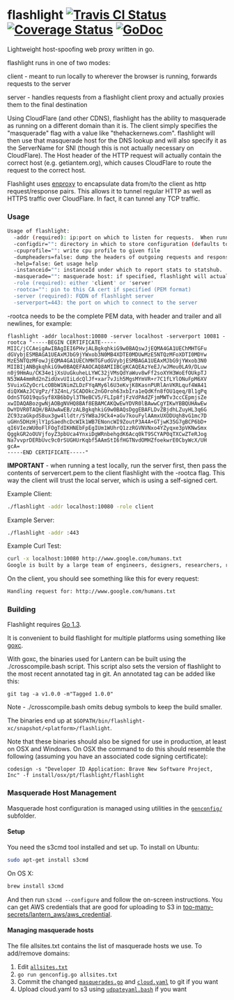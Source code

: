 flashlight [![Travis CI Status](https://travis-ci.org/getlantern/flashlight.svg?branch=master)](https://travis-ci.org/getlantern/flashlight)&nbsp;[![Coverage Status](https://coveralls.io/repos/getlantern/flashlight/badge.png)](https://coveralls.io/r/getlantern/flashlight)&nbsp;[![GoDoc](https://godoc.org/github.com/getlantern/flashlight?status.png)](http://godoc.org/github.com/getlantern/flashlight)
==========

Lightweight host-spoofing web proxy written in go.

flashlight runs in one of two modes:

client - meant to run locally to wherever the browser is running, forwards
requests to the server

server - handles requests from a flashlight client proxy and actually proxies
them to the final destination

Using CloudFlare (and other CDNS), flashlight has the ability to masquerade as
running on a different domain than it is.  The client simply specifies the
"masquerade" flag with a value like "thehackernews.com".  flashlight will then
use that masquerade host for the DNS lookup and will also specify it as the
ServerName for SNI (though this is not actually necessary on CloudFlare). The
Host header of the HTTP request will actually contain the correct host
(e.g. getiantem.org), which causes CloudFlare to route the request to the
correct host.

Flashlight uses [enproxy](https://github.com/getlantern/enproxy) to encapsulate
data from/to the client as http request/response pairs.  This allows it to
tunnel regular HTTP as well as HTTPS traffic over CloudFlare.  In fact, it can
tunnel any TCP traffic.

### Usage

```bash
Usage of flashlight:
  -addr (required): ip:port on which to listen for requests.  When running as a client proxy, we'll listen with http, when running as a server proxy we'll listen with https
  -configdir="": directory in which to store configuration (defaults to current directory)
  -cpuprofile="": write cpu profile to given file
  -dumpheaders=false: dump the headers of outgoing requests and responses to stdout
  -help=false: Get usage help
  -instanceid="": instanceId under which to report stats to statshub.  If not specified, no stats are reported.
  -masquerade="": masquerade host: if specified, flashlight will actually make a request to this host's IP but with a host header corresponding to the 'server' parameter
  -role (required): either 'client' or 'server'
  -rootca="": pin to this CA cert if specified (PEM format)
  -server (required): FQDN of flashlight server
  -serverport=443: the port on which to connect to the server
```

-rootca needs to be the complete PEM data, with header and trailer and all
newlines, for example:

```
flashlight -addr localhost:10080 -server localhost -serverport 10081 -rootca "-----BEGIN CERTIFICATE-----
MIIC/jCCAeigAwIBAgIEI6PHvjALBgkqhkiG9w0BAQswJjEQMA4GA1UEChMHTGFu
dGVybjESMBAGA1UEAxMJbG9jYWxob3N0MB4XDTE0MDUwMzE5NTQzMFoXDTI0MDYw
MzE5NTQzMFowJjEQMA4GA1UEChMHTGFudGVybjESMBAGA1UEAxMJbG9jYWxob3N0
MIIBIjANBgkqhkiG9w0BAQEFAAOCAQ8AMIIBCgKCAQEAzYeEJ/wJMeu0LA9/DLuw
n0j9HmAu/CK34e1jXsUuGkuheLLYWC32jVMsQdYaWuv8wFf2soXYH3WoEfOUkpTJ
N53WA4mmRd2nZidUxvUIiLdcQlJf+xar7vJih5MgsMYmVR+r7C1fLYlONuFpM6XV
5VuixGZyOcrLcOBbW1NimZLDzFYqAMy6l6U3eKvjK8KasnPURlAnVKRLquf4WA41
diQXWAzJCVgPz/f3Z4nL/SCADOkc2nGOroh63xbIra1eQdKfn8fOU1qeq/Bl1gPq
OdnSTGO19quSyf8XB6bDyl3TNeBCV5/FLIp8fjFzVdPAdZFjmMWTv3ccCEpmjsZe
xwIDAQABozgwNjAOBgNVHQ8BAf8EBAMCAKQwEwYDVR0lBAwwCgYIKwYBBQUHAwEw
DwYDVR0TAQH/BAUwAwEB/zALBgkqhkiG9w0BAQsDggEBAFLDvZBjdhLZuyHL3q6G
ZC93zaGkpdS8ux3gw4lldtr/SYW8aJ9Ck4+aGv7kouFylAAmxUXODUqh8vG1mc7D
uGHn5DHzHjlY1pSaedhcDcWIk1WB7ENoncWI9ZoutP3A4A+GTjwK35G7gBCP6bD+
qI6VIezWU0oFlFOgTdIKHNEbFpEgIUm1WUhrQ1zzRGVNVNxo4YZyqxe3pVKNwSmx
QggkGR2oOUVjfoyZ3pbUca4YnxiDgWRnbehgdK6Acq0kT9SCYAP0qTXCwZTeRJog
Na7vvprDERbUvc9c0rSUGHUrKqbf5AAmStI6fHGTNvdOMHZfoekwrE0CbyWcX/UH
gcA=
-----END CERTIFICATE-----"
```

**IMPORTANT** - when running a test locally, run the server first, then pass the
contents of servercert.pem to the client flashlight with the -rootca flag.  This
way the client will trust the local server, which is using a self-signed cert.

Example Client:

```bash 
./flashlight -addr localhost:10080 -role client
```

Example Server:

```bash
./flashlight -addr :443
```

Example Curl Test:

```bash
curl -x localhost:10080 http://www.google.com/humans.txt
Google is built by a large team of engineers, designers, researchers, robots, and others in many different sites across the globe. It is updated continuously, and built with more tools and technologies than we can shake a stick at. If you'd like to help us out, see google.com/careers.
```

On the client, you should see something like this for every request:

```bash
Handling request for: http://www.google.com/humans.txt
```

### Building

Flashlight requires [Go 1.3](http://golang.org/dl/).

It is convenient to build flashlight for multiple platforms using something like
[goxc](https://github.com/laher/goxc).

With goxc, the binaries used for Lantern can be built using the
./crosscompile.bash script. This script also sets the version of flashlight to
the most recent annotated tag in git. An annotated tag can be added like this:

`git tag -a v1.0.0 -m"Tagged 1.0.0"`

Note - ./crosscompile.bash omits debug symbols to keep the build smaller.

The binaries end up at
`$GOPATH/bin/flashlight-xc/snapshot/<platform>/flashlight`.

Note that these binaries should also be signed for use in production, at least
on OSX and Windows. On OSX the command to do this should resemble the following
(assuming you have an associated code signing certificate):

```
codesign -s "Developer ID Application: Brave New Software Project, Inc" -f install/osx/pt/flashlight/flashlight
```

### Masquerade Host Management

Masquerade host configuration is managed using utilities in the [`genconfig/`](genconfig/) subfolder.

#### Setup

You need the s3cmd tool installed and set up.  To install on
Ubuntu:

```bash
sudo apt-get install s3cmd
```

On OS X:
```bash
brew install s3cmd
```

And then run `s3cmd --configure` and follow the on-screen instructions.  You
can get AWS credentials that are good for uploading to S3 in
[too-many-secrets/lantern_aws/aws_credential](https://github.com/getlantern/too-many-secrets/blob/master/lantern_aws/aws_credential).

#### Managing masquerade hosts

The file allsites.txt contains the list of masquerade hosts we use. To add/remove domains:

1. Edit [`allsites.txt`](genconfig/allsites.txt)
2. `go run genconfig.go allsites.txt`
3. Commit the changed [`masquerades.go`](config/masquerades.go) and [`cloud.yaml`](genconfig/cloud.yaml) to git if you want
4. Upload cloud.yaml to s3 using [`udpateyaml.bash`](genconfig/updateyaml.bash) if you want
